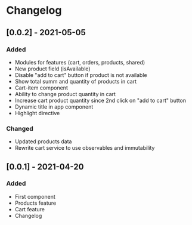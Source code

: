 # Changelog

## [0.0.2] - 2021-05-05
### Added
- Modules for features (cart, orders, products, shared)
- New product field (isAvailable)
- Disable "add to cart" button if product is not available
- Show total summ and quantity of products in cart
- Cart-item component
- Ability to change product quantity in cart
- Increase cart product quantity since 2nd click on "add to cart" button
- Dynamic title in app component
- Highlight directive

### Changed
- Updated products data
- Rewrite cart service to use observables and immutability

## [0.0.1] - 2021-04-20
### Added
- First component
- Products feature
- Cart feature
- Changelog
